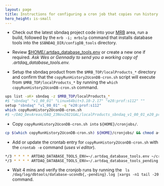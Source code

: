 ```yaml
---
layout: page
title: Instructions for configuring a cron job that copies run history records from ArtdaqDB to UconDB.
hero_height: is-small
---
```


* Check out the latest sbndaq project code into your [MRB](https://sbnsoftware.github.io/sbn_online_wiki/Installation) area, run a build, followed by the ```mrb -i; mrbslp``` command that installs database tools into the ```$SBNDAQ_DIR/configDB_tools``` directory.

* Review [$HOME/.artdaq_database_tools.env](https://raw.githubusercontent.com/SBNSoftware/sbndaq/develop/configDB_tools/config/artdaq_database_tools.env.example) or create a new one if required. _Ask Wes or Gennadiy to send you a working copy of .artdaq_database_tools.env._

* Setup the sbndaq product from the ```$MRB_TOP/localProducts_*``` directory and confirm that the ```copyRunHistory2UconDB-cron.sh``` script will execute from ```$MRB_TOP/localProducts_*```  by running the ```which copyRunHistory2UconDB-cron.sh``` command.

```bash
ups list -aK+ sbndaq -z $MRB_TOP/localProducts_*
#$ "sbndaq" "v1_00_01" "Linux64bit+3.10-2.17" "e20:prof:s112" ""
setup "sbndaq" "v1_00_01" -q "e20:prof:s112"
which copyRunHistory2UconDB-cron.sh
#$ ~/DAQ_DevAreas/DAQ_23Nov2021GAL/localProducts_sbndaq_v1_00_01_e20_prof_s112/sbndaq/v1_00_01/configDB_tools/copyRunHistory2UconDB-cron.sh
```

* Copy ```copyRunHistory2UconDB-cron.sh into``` ```${HOME}/cronjobs/```.

```bash
cp $(which copyRunHistory2UconDB-cron.sh) ${HOME}/cronjobs/ && chmod a+rx ${HOME}/cronjobs/copyRunHistory2UconDB-cron.sh
```

* Add or update the crontab entry for ```copyRunHistory2UconDB-cron.sh``` with the ```crontab -e``` command (_uses vi editor_).
 
```bash
*/3 * * * * ARTDAQ_DATABASE_TOOLS_ENV=~/.artdaq_database_tools.env ~/cronjobs/copyRunHistory2UconDB-cron.sh >> /daq/log/dbtools/database-ucondb.log 2>&1
*/3 * * * * ARTDAQ_DATABASE_TOOLS_ENV=~/.artdaq_database_tools_pending.env ~/cronjobs/copyRunHistory2UconDB-cron.sh >> /daq/log/dbtools/database-ucondb-pending.log  2>&1
```

* Wait 4 mins and verify the cronjob runs by running the ``` ls  /daq/log/dbtools/database-ucondb{,-pending}.log |xargs -n1 tail -20``` command.
